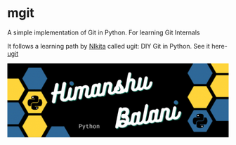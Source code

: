 # mgit
A simple implementation of Git in Python. For learning Git Internals

It follows a learning path by [NIkita](https://www.leshenko.net/) called ugit: DIY Git in Python. See it here- [ugit](https://www.leshenko.net/p/ugit/#)

![Github Python Banner](https://github.com/himanshubalani/nameheaders/blob/main/Github%20Python.png)
